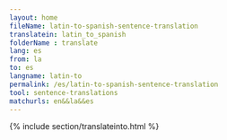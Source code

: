 ```yaml
---
layout: home
fileName: latin-to-spanish-sentence-translation
translatein: latin_to_spanish
folderName : translate
lang: es
from: la
to: es
langname: latin-to
permalink: /es/latin-to-spanish-sentence-translation
tool: sentence-translations
matchurls: en&&la&&es
---
```

{% include section/translateinto.html %}
